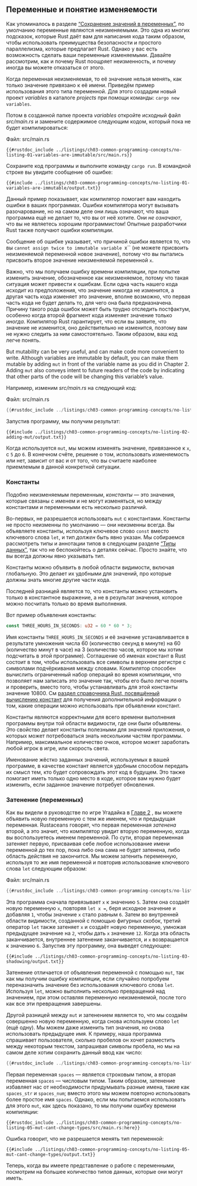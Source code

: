 ## Переменные и понятие изменяемости

Как упоминалось в разделе [“Сохранение значений в переменных”](ch02-00-guessing-game-tutorial.html#storing-values-with-variables)<!--  -->, по умолчанию переменные являются неизменяемыми. Это одна из многих подсказок, которые Rust даёт вам для написания кода таким образом, чтобы использовать преимущества безопасности и простого параллелизма, которые предлагает Rust. Однако у вас есть возможность сделать ваши переменные изменяемыми. Давайте рассмотрим, как и почему Rust поощряет неизменность, и почему иногда вы можете отказаться от этого.

Когда переменная неизменяемая, то её значение нельзя менять, как только значение привязано к её имени. Приведём пример использования этого типа переменной. Для этого создадим новый проект *variables* в каталоге *projects* при помощи команды: `cargo new variables`.

Потом в созданной папке проекта *variables* откройте исходный файл *src/main.rs* и замените содержимое следующим кодом, который пока не будет компилироваться:

<span class="filename">Файл: src/main.rs</span>

```rust,ignore,does_not_compile
{{#rustdoc_include ../listings/ch03-common-programming-concepts/no-listing-01-variables-are-immutable/src/main.rs}}
```

Сохраните код программы и выполните команду `cargo run`. В командной строке вы увидите сообщение об ошибке:

```console
{{#include ../listings/ch03-common-programming-concepts/no-listing-01-variables-are-immutable/output.txt}}
```

Данный пример показывает, как компилятор помогает вам находить ошибки в ваших программах. Ошибки компилятора могут вызывать разочарование, но на самом деле они лишь означают, что ваша программа ещё не делает то, что вы от неё хотите. Они *не означают*, что вы не являетесь хорошим программистом! Опытные разработчики Rust также получают ошибки компиляции.

Сообщение об ошибке указывает, что причиной ошибки является то, что вы `cannot assign twice to immutable variable `x`` (не можете присвоить неизменяемой переменной новое значение), потому что вы пытались присвоить второе значение неизменяемой переменной `x`.

Важно, что мы получаем ошибку времени компиляции,  при попытке изменить значение, обозначенное как неизменяемое, потому что такая ситуация может привести к ошибкам. Если одна часть нашего кода исходит из предположения, что значение никогда не изменится, а другая часть кода изменяет это значение, вполне возможно, что первая часть кода не будет делать то, для чего она была предназначена. Причину такого рода ошибок может быть трудно отследить постфактум, особенно когда второй фрагмент кода изменяет значение только *иногда*. Компилятор Rust гарантирует, что если вы заявите, что значение не изменится, оно действительно не изменится, поэтому вам не нужно следить за ним самостоятельно. Таким образом, ваш код легче понять.

But mutability can be very useful, and can make code more convenient to write. Although variables are immutable by default, you can make them mutable by adding `mut` in front of the variable name as you did in Chapter 2. Adding `mut` also conveys intent to future readers of the code by indicating that other parts of the code will be changing this variable’s value.

Например, изменим *src/main.rs* на следующий код:

<span class="filename">Файл: src/main.rs</span>

```rust
{{#rustdoc_include ../listings/ch03-common-programming-concepts/no-listing-02-adding-mut/src/main.rs}}
```

Запустив программу, мы получим результат:

```console
{{#include ../listings/ch03-common-programming-concepts/no-listing-02-adding-mut/output.txt}}
```

Когда используется `mut`, мы можем изменять значение, привязанное к `x`, с `5` до `6`. В конечном счёте, решение о том, использовать изменяемость или нет, зависит от вас и от того, что вы считаете наиболее приемлемым в данной конкретной ситуации.

### Константы

Подобно неизменяемым переменным, *константы* — это значения, которые связаны с именем и не могут изменяться, но между константами и переменными есть несколько различий.

Во-первых, не разрешается использовать `mut` с константами. Константы не просто неизменны по умолчанию — они неизменны всегда. Вы объявляете константы, используя ключевое слово `const` вместо ключевого слова `let`, и тип *должен* быть явно указан. Мы собираемся рассмотреть типы и аннотации типов в следующем разделе [“Типы данных”](ch03-02-data-types.html)<!--  -->, так что не беспокойтесь о деталях сейчас. Просто знайте, что вы всегда должны явно указывать тип.

Константы можно объявить в любой области видимости, включая глобальную. Это делает их удобными для значений, про которые должны знать многие другие части кода.

Последней разницей является то, что константы можно установить только в константное выражение, а не в результат значения, которое можно посчитать только во время выполнения.

Вот пример объявления константы:

```rust
const THREE_HOURS_IN_SECONDS: u32 = 60 * 60 * 3;
```

Имя константы `THREE_HOURS_IN_SECONDS` и её значение устанавливается в результате умножения числа 60 (количество секунд в минуте) на 60 (количество минут в часе) на 3 (количество часов, которое мы хотим подсчитать в этой программе). Соглашение об именах констант в Rust состоит в том, чтобы использовать все символы в верхнем регистре с символами подчёркивания между словами. Компилятор способен вычислить ограниченный набор операций во время компиляции, что позволяет нам записать это значение так, чтобы его было легче понять и проверить, вместо того, чтобы устанавливать для этой константы значение 10800. См [раздел справочника Rust, посвящённый вычислению констант](../reference/const_eval.html) для получения дополнительной информации о том, какие операции можно использовать при объявлении констант.

Константы являются корректными для всего времени выполнения программы внутри той области видимости, где они были объявлены. Это свойство делает константы полезными для значений приложения, о которых может потребоваться знать нескольким частям программы. Например, максимальное количество очков, которое может заработать любой игрок в игре, или скорость света.

Именование жёстко заданных значений, используемых в вашей программе, в качестве констант является удобным способом передать их смысл тем, кто будет сопровождать этот код в будущем. Это также помогает иметь только одно место в коде, которое вам нужно будет изменить, если заданное значение потребует обновления.

### Затенение (переменных)

Как вы видели в руководстве по игре Угадайка в [Главе 2](ch02-00-guessing-game-tutorial.html#comparing-the-guess-to-the-secret-number) <!-- игнорировать -->, вы можете объявить новую переменную с тем же именем, что и предыдущая переменная. Rustaceans говорят, что первая переменная *затенена* второй, а это значит, что компилятор увидит вторую переменную, когда вы воспользуетесь именем переменной. По сути, вторая переменная затеняет первую, присваивая себе любое использование имени переменной до тех пор, пока либо она сама не будет затенена, либо область действия не закончится. Мы можем затенить переменную, используя то же имя переменной и повторив использование ключевого слова `let` следующим образом:

<span class="filename">Файл: src/main.rs</span>

```rust
{{#rustdoc_include ../listings/ch03-common-programming-concepts/no-listing-03-shadowing/src/main.rs}}
```

Эта программа сначала привязывает `x` к значению `5`. Затем она создаёт новую переменную `x`, повторяя `let x =`, беря исходное значение и добавляя `1`, чтобы значение `x` стало равным `6`. Затем во внутренней области видимости, созданной с помощью фигурных скобок, третий оператор `let` также затеняет `x` и создаёт новую переменную, умножая предыдущее значение на `2`, чтобы дать `x` значение `12`. Когда эта область заканчивается, внутреннее затенение заканчивается, и `x` возвращается к значению `6`. Запустив эту программу, она выведет следующее:

```console
{{#include ../listings/ch03-common-programming-concepts/no-listing-03-shadowing/output.txt}}
```

Затенение отличается от объявления переменной с помощью `mut`, так как мы получим ошибку компиляции, если случайно попробуем переназначить значение без использования ключевого слова `let`. Используя `let`, можно выполнить несколько превращений над значением, при этом оставляя переменную неизменяемой, после того как все эти превращения завершены.

Другой разницей между `mut` и затенением является то, что мы создаём совершенно новую переменную, когда снова используем слово `let` (ещё одну). Мы можем даже изменить тип значения, но снова использовать предыдущее имя. К примеру, наша программа спрашивает пользователя, сколько пробелов он хочет разместить между некоторым текстом, запрашивая символы пробела, но мы на самом деле хотим сохранить данный ввод как число:

```rust
{{#rustdoc_include ../listings/ch03-common-programming-concepts/no-listing-04-shadowing-can-change-types/src/main.rs:here}}
```

Первая переменная `spaces` — является строковым типом, а вторая переменная `spaces` — числовым типом. Таким образом, затенение избавляет нас от необходимости придумывать разные имена, такие как `spaces_str` и `spaces_num`; вместо этого мы можем повторно использовать более простое имя `spaces`. Однако, если мы попытаемся использовать для этого `mut`, как здесь показано, то мы получим ошибку времени компиляции:

```rust,ignore,does_not_compile
{{#rustdoc_include ../listings/ch03-common-programming-concepts/no-listing-05-mut-cant-change-types/src/main.rs:here}}
```

Ошибка говорит, что не разрешается менять тип переменной:

```console
{{#include ../listings/ch03-common-programming-concepts/no-listing-05-mut-cant-change-types/output.txt}}
```

Теперь, когда вы имеете представление о работе с переменными, посмотрим на большее количество типов данных, которые они могут иметь.

